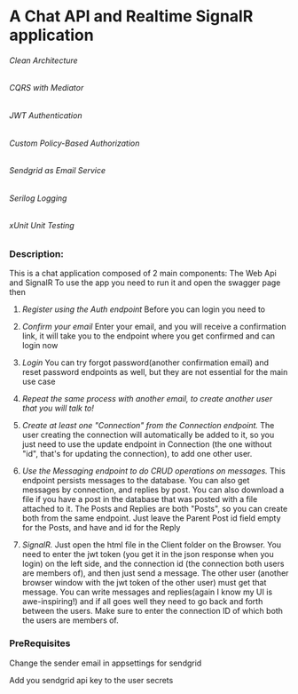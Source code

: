 
# A Chat API and Realtime SignalR application

###### Clean Architecture

###### CQRS with Mediator

###### JWT Authentication

###### Custom Policy-Based Authorization

###### Sendgrid as Email Service

###### Serilog Logging

###### xUnit Unit Testing

### Description:

This is a chat application composed of 2 main components: The Web Api and SignalR 
To use the app you need to run it and open the swagger page then

1. *Register using the Auth endpoint*
Before you can login you need to

2. *Confirm your email*
Enter your email, and you will receive a confirmation link, it will take you to the endpoint 
where you get confirmed and can login now

3. *Login*
You can try forgot password(another confirmation email) and reset password endpoints as well,
but they are not essential for the main use case

4. *Repeat the same process with another email, to create another user that you will talk to!*

5. *Create at least one "Connection" from the Connection endpoint.* 
The user creating the connection will automatically be added to it, 
so you just need to use the update endpoint in Connection 
(the one without "id", that's for updating the connection), to add one other user.

6. *Use the Messaging endpoint to do CRUD operations on messages.* 
This endpoint persists messages to the database. You can also get
messages by connection, and replies by post. You can also download a file
if you have a post in the database that was posted with a file attached to it.
The Posts and Replies are both "Posts", so you can create both from the same endpoint.
Just leave the Parent Post id field empty for the Posts, and have and id for the Reply

7. *SignalR.* 
Just open the html file in the Client folder on the Browser. You need to
enter the jwt token (you get it in the json response when you login) on the left side, and the connection id
(the connection both users are members of), and then just send a message. The other user (another browser window
with the jwt token of the other user) must get that message. You can write messages and replies(again I know my
UI is awe-inspiring!) and if all goes well they need to go back and forth between the users. Make sure 
to enter the connection ID of which both the users are members of. 

### PreRequisites
Change the sender email in appsettings for sendgrid

Add you sendgrid api key to the user secrets
